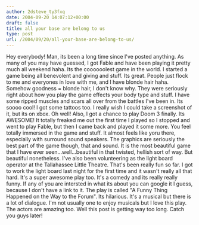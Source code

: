 ```yaml
---
author: 2dsteve_ty3fxq
date: 2004-09-20 14:07:12+00:00
draft: false
title: all your base are belong to us
type: post
url: /2004/09/20/all-your-base-are-belong-to-us/
---
```


Hey everybody! Man, its been a long time since I've posted anything. As many of you may have guessed, I got Fable and have been playing it pretty much all weekend haha. Its the coooooolest game in the world. I started a game being all benevolent and giving and stuff. Its great. People just flock to me and everyones in love with me, and I have blonde hair haha. Somehow goodness = blonde hair, I don't know why. They were seriously right about how you play the game effects your body type and stuff. I have some ripped muscles and scars all over from the battles I've been in. Its soooo cool! I got some tattoos too.  I really wish I could take a screenshot of it, but its on xbox. Oh well!
Also, I got a chance to play Doom 3 finally. Its AWESOME! It totally freaked me out the first time I played so I stopped and went to play Fable, but then I came back and played it some more. You feel totally immersed in the game and stuff. It almost feels like yoru there, especially with surround sound speakers. The graphics are seriously the best part of the game though, that and sound. It is the most beautiful game that I have ever seen...well...beautiful in that twisted, hellish sort of way. But beautiful nonetheless.
I've also been volunteering as the light board operator at the Tallahassee Little Theatre. That's been really fun so far. I got to work the light board last night for the first time and it wasn't really all that hard. It's a super awesome play too. It's a comedy and its really really funny. If any of you are intersted in what its about you can google it I guess, because I don't have a link to it. The play is called "A Funny Thing Happened on the Way to the Forum". Its hilarious. It's a musical but there is a lot of dialogue. I'm not usually one to enjoy musicals but I love this play. The actors are amazing too.
Well this post is getting way too long. Catch you guys later!


